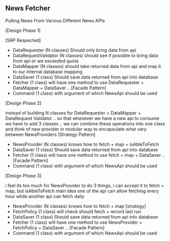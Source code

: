 ## News Fetcher


Pulling News From Various Different News APIs



[Design Phase 1]

[SRP Respected]
- DataRequester (N classes) Should only bring data from api
- DataRequestValidator (N classes) should see if possible to bring data from api or we exceeded quota
- DataMapper (N classes) should take returned data from api and map it to our internal database mapping
- DataSaver (1 class) Should  save data returned from api into database
- Fetcher (1 class) will have one method to use DataRequester + DataMapper + DataSaver .. [Facade Pattern]
- Command (1 class) with argument of which NewsApi should be used


[Design Phase 2]

instead of building N classes for DataRequester + DataMapper + DataRequest Validator .. so that whenever we have a new api to consume we have to add 3 classes .. we can combine these operations into one class and think of new provider in modular way to encapsulate what vary between NewsProviders [Strategy Pattern]


- NewsProvider (N classes) knows how to fetch + map + isAbleToFetch
- DataSaver (1 class) Should  save data returned from api into database
- Fetcher (1 class) will have one method to use fetch + map + DataSaver .. [Facade Pattern]
- Command (1 class) with argument of which NewsApi should be used



[Design Phase 3]

i feel its too much for NewsProvider to do 3 things, i can accept it to fetch + map, but isAbleToFetch main idea one of the api can allow fetching every hour while another api can fetch daily


- NewsProvider (N classes) knows how to fetch + map [strategy]
- FetchPolicy (1 class) will check should fetch + record last run 
- DataSaver (1 class) Should  save data returned from api into database
- Fetcher (1 class) will have one method to use NewsProvider + FetchPolicy + DataSaver .. [Facade Pattern]
- Command (1 class) with argument of which NewsApi should be used